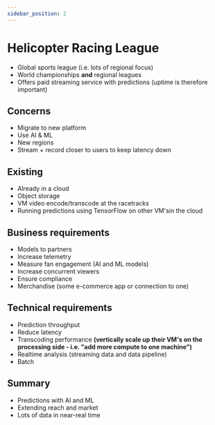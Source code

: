```yaml
---
sidebar_position: 2
---
```


# Helicopter Racing League

- Global sports league (i.e. lots of regional focus)
- World championships **and** regional leagues
- Offers paid streaming service with predictions (uptime is therefore important)

## Concerns

- Migrate to new platform
- Use AI & ML
- New regions
- Stream + record closer to users to keep latency down

## Existing

- Already in a cloud
- Object storage
- VM video encode/transcode at the racetracks
- Running predictions using TensorFlow on other VM'sin the cloud

## Business requirements

- Models to partners
- Increase telemetry
- Measure fan engagement (AI and ML models)
- Increase concurrent viewers
- Ensure compliance
- Merchandise (some e-commerce app or connection to one)

## Technical requirements

- Prediction throughput
- Reduce latency
- Transcoding performance **(vertically scale up their VM's on the processing side - i.e. "add more compute to one machine")**
- Realtime analysis (streaming data and data pipeline)
- Batch

## Summary

- Predictions with AI and ML
- Extending reach and market
- Lots of data in near-real time
